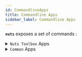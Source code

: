 ```yaml
---
id: CommandlineApps
title: Commandline Apps
sidebar_label: Commandline Apps
---
```


**```nuts```** exposes a set of commands :

<details>
     <summary><code>Nuts Toolbox</code> Apps</summary>

| App Name    | Description                                  |
|-------------|----------------------------------------------|
| nuts        | nuts package manager                         |
| nsh         | bash compatible shell (rewritten in java)    |
| ndocusaurus | Facebook Documentation Tool Templater        |
| nmvn        | Maver wrapper                                |
| ndiff       | Jar/Archive diff tool                        |
| njob        | Commandline Task/Time Tracker                |
| noapi       | OpenAPI Documentation Generator              |
| ndoc        | folder templating (replace vars)             |
| nversion    | folder, file (dll) version extractor         |
| ndb         | DB Commandline for derby,mysql, postgres,... |
| ncode       | Nuts Code Search Tool                        |

</details>

<details>
     <summary><code>Common</code> Apps</summary>

| App Name   | Description                                                   |
|------------|---------------------------------------------------------------|
| spring-cli | spring cli tool                                               |
| tsunami    | Google Tsunami is a general purpose network security scanner  |

</details>
